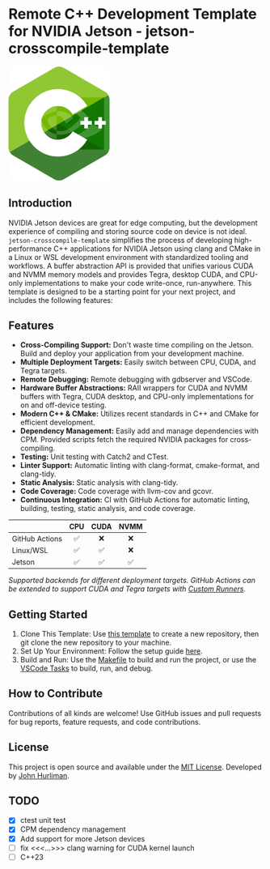 # Remote C++ Development Template for NVIDIA Jetson - jetson-crosscompile-template

<img src="./docs/jetson-crosscompile-logo.png" width="200" alt="Logo" />

## Introduction

NVIDIA Jetson devices are great for edge computing, but the development experience of compiling and storing source code on device is not ideal. `jetson-crosscompile-template` simplifies the process of developing high-performance C++ applications for NVIDIA Jetson using clang and CMake in a Linux or WSL development environment with standardized tooling and workflows. A buffer abstraction API is provided that unifies various CUDA and NVMM memory models and provides Tegra, desktop CUDA, and CPU-only implementations to make your code write-once, run-anywhere. This template is designed to be a starting point for your next project, and includes the following features:

## Features

- **Cross-Compiling Support:** Don't waste time compiling on the Jetson. Build and deploy your application from your development machine.
- **Multiple Deployment Targets:** Easily switch between CPU, CUDA, and Tegra targets.
- **Remote Debugging:** Remote debugging with gdbserver and VSCode.
- **Hardware Buffer Abstractions:** RAII wrappers for CUDA and NVMM buffers with Tegra, CUDA desktop, and CPU-only implementations for on and off-device testing.
- **Modern C++ & CMake:** Utilizes recent standards in C++ and CMake for efficient development.
- **Dependency Management:** Easily add and manage dependencies with CPM. Provided scripts fetch the required NVIDIA packages for cross-compiling.
- **Testing:** Unit testing with Catch2 and CTest.
- **Linter Support:** Automatic linting with clang-format, cmake-format, and clang-tidy.
- **Static Analysis:** Static analysis with clang-tidy.
- **Code Coverage:** Code coverage with llvm-cov and gcovr.
- **Continuous Integration:** CI with GitHub Actions for automatic linting, building, testing, static analysis, and code coverage.

|                | CPU | CUDA | NVMM |
| -------------- | :-: | :--: | :--: |
| GitHub Actions | ✅  |  ❌  |  ❌  |
| Linux/WSL      | ✅  |  ✅  |  ❌  |
| Jetson         | ✅  |  ✅  |  ✅  |

_Supported backends for different deployment targets. GitHub Actions can be extended to support CUDA and Tegra targets with [Custom Runners](https://docs.github.com/en/actions/hosting-your-own-runners/managing-self-hosted-runners/about-self-hosted-runners)._

## Getting Started

1. Clone This Template: Use [this template](https://github.com/jhurliman/jetson-crosscompile-template) to create a new repository, then git clone the new repository to your machine.
2. Set Up Your Environment: Follow the setup guide [here](docs/GettingStarted.md).
3. Build and Run: Use the [Makefile](Makefile) to build and run the project, or use the [VSCode Tasks](.vscode/tasks.json) to build, run, and debug.

## How to Contribute

Contributions of all kinds are welcome! Use GitHub issues and pull requests for bug reports, feature requests, and code contributions.

## License

This project is open source and available under the [MIT License](LICENSE). Developed by [John Hurliman](https://jhurliman.org/).

## TODO

- [x] ctest unit test
- [x] CPM dependency management
- [x] Add support for more Jetson devices
- [ ] fix <<<...>>> clang warning for CUDA kernel launch
- [ ] C++23

